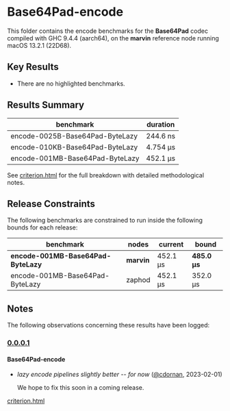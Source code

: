 # Base64Pad-encode

This folder contains the encode benchmarks for the **Base64Pad** codec compiled with GHC 9.4.4 (aarch64), on the 
**marvin** reference node running macOS 13.2.1 (22D68).

## Key Results

* There are no highlighted benchmarks.

## Results Summary

| benchmark                       | duration |
| ------------------------------- | -------- |
| encode-0025B-Base64Pad-ByteLazy | 244.6 ns |
| encode-010KB-Base64Pad-ByteLazy | 4.754 μs |
| encode-001MB-Base64Pad-ByteLazy | 452.1 μs |

See [criterion.html](criterion.html) for the full breakdown with detailed methodological notes.

## Release Constraints

The following benchmarks are constrained to run inside the following bounds for each release:

| benchmark                           | nodes      | current  | bound        |
| ----------------------------------- | ---------- | -------- | ------------ |
| **encode-001MB-Base64Pad-ByteLazy** | **marvin** | 452.1 μs | **485.0 μs** |
| encode-001MB-Base64Pad-ByteLazy     | zaphod     | 452.1 μs | 352.0 μs     |

## Notes

The following observations concerning these results have been logged:

### [0.0.0.1]

#### Base64Pad-encode

* _lazy encode pipelines slightly better -- for now_ ([@cdornan], 2023-02-01)

    We hope to fix this soon in a coming release.

[Unreleased]: <https://github.com/cdornan/polymede-benchmarks>
[0.0.0.1]: <https://github.com/cdornan/polymede-benchmarks>
[@cdornan]: <https://github.com/cdornan>

[criterion.html](criterion.html)

